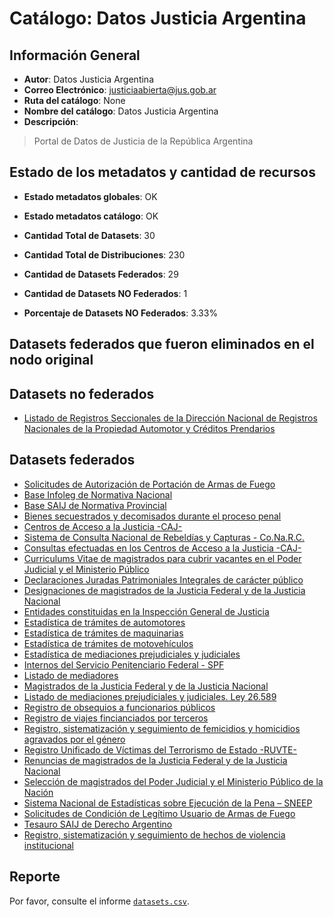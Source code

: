 
# Catálogo: Datos Justicia Argentina

## Información General

- **Autor**: Datos Justicia Argentina
- **Correo Electrónico**: justiciaabierta@jus.gob.ar
- **Ruta del catálogo**: None
- **Nombre del catálogo**: Datos Justicia Argentina
- **Descripción**:

> Portal de Datos de Justicia de la República Argentina

## Estado de los metadatos y cantidad de recursos

- **Estado metadatos globales**: OK
- **Estado metadatos catálogo**: OK
- **Cantidad Total de Datasets**: 30
- **Cantidad Total de Distribuciones**: 230

- **Cantidad de Datasets Federados**: 29
- **Cantidad de Datasets NO Federados**: 1
- **Porcentaje de Datasets NO Federados**: 3.33%

## Datasets federados que fueron eliminados en el nodo original



## Datasets no federados

- [Listado de Registros Seccionales de la Dirección Nacional de Registros Nacionales de la Propiedad Automotor y Créditos Prendarios](http://www.dnrpa.gov.ar)

## Datasets federados

- [Solicitudes de Autorización de Portación de Armas de Fuego]()
- [Base Infoleg de Normativa Nacional](http://www.infoleg.gob.ar)
- [Base SAIJ de Normativa Provincial]()
- [Bienes secuestrados y decomisados durante el proceso penal]()
- [Centros de Acceso a la Justicia -CAJ-](http://www.jus.gob.ar/accesoalajusticia.aspx)
- [Sistema de Consulta Nacional de Rebeldías y Capturas - Co.Na.R.C.]()
- [Consultas efectuadas en los Centros de Acceso a la Justicia -CAJ-]()
- [Curriculums Vitae de magistrados para cubrir vacantes en el Poder Judicial y el Ministerio Público]()
- [Declaraciones Juradas Patrimoniales Integrales de carácter público](https://www2.jus.gov.ar/consultaddjj)
- [Designaciones de magistrados de la Justicia Federal y de la Justicia Nacional]()
- [Entidades constituidas en la Inspección General de Justicia]()
- [Estadística de trámites de automotores](http://www.dnrpa.gov.ar)
- [Estadística de trámites de maquinarias](http://www.dnrpa.gov.ar)
- [Estadística de trámites de motovehículos](http://www.dnrpa.gov.ar)
- [Estadística de mediaciones prejudiciales y judiciales]()
- [Internos del Servicio Penitenciario Federal - SPF]()
- [Listado de mediadores]()
- [Magistrados de la Justicia Federal y de la Justicia Nacional]()
- [Listado de mediaciones prejudiciales y judiciales. Ley 26.589]()
- [Registro de obsequios a funcionarios públicos](https://www.argentina.gob.ar/consultar-sobre-regimen-de-obsequios-funcionarios-publicos)
- [Registro de viajes fincianciados por terceros](https://www.argentina.gob.ar/consultar-sobre-regimen-de-obsequios-funcionarios-publicos)
- [Registro, sistematización y seguimiento de femicidios y homicidios agravados por el género]()
- [Registro Unificado de Víctimas del Terrorismo de Estado -RUVTE-](http://www.jus.gob.ar/derechoshumanos/areas-tematicas/ruvte.aspx)
- [Renuncias de magistrados de la Justicia Federal y de la Justicia Nacional]()
- [Selección de magistrados del Poder Judicial y el Ministerio Público de la Nación]()
- [Sistema Nacional de Estadísticas sobre Ejecución de la Pena – SNEEP]()
- [Solicitudes de Condición de Legítimo Usuario de Armas de Fuego]()
- [Tesauro SAIJ de Derecho Argentino]()
- [Registro, sistematización y seguimiento de hechos de violencia institucional]()

## Reporte

Por favor, consulte el informe [`datasets.csv`](datasets.csv).
